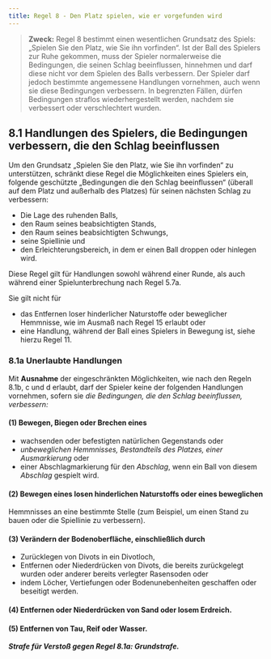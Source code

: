```yaml
---
title: Regel 8 - Den Platz spielen, wie er vorgefunden wird
---
```


> **Zweck:**
> Regel 8 bestimmt einen wesentlichen Grundsatz des Spiels: „Spielen Sie den
> Platz, wie Sie ihn vorfinden“. Ist der Ball des Spielers zur Ruhe gekommen, muss
> der Spieler normalerweise die Bedingungen, die seinen Schlag beeinflussen,
> hinnehmen und darf diese nicht vor dem Spielen des Balls verbessern. Der Spieler
> darf jedoch bestimmte angemessene Handlungen vornehmen, auch wenn sie
> diese Bedingungen verbessern. In begrenzten Fällen, dürfen Bedingungen straflos
> wiederhergestellt werden, nachdem sie verbessert oder verschlechtert wurden.

## 8.1 Handlungen des Spielers, die Bedingungen verbessern, die den Schlag beeinflussen

Um den Grundsatz „Spielen Sie den Platz, wie Sie ihn vorfinden“ zu unterstützen,
schränkt diese Regel die Möglichkeiten eines Spielers ein, folgende geschützte
„Bedingungen die den Schlag beeinflussen“ (überall auf dem Platz und außerhalb
des Platzes) für seinen nächsten Schlag zu verbessern:

- Die Lage des ruhenden Balls,
- den Raum seines beabsichtigten Stands,
- den Raum seines beabsichtigten Schwungs,
- seine Spiellinie und
- den Erleichterungsbereich, in dem er einen Ball droppen oder hinlegen wird.

Diese Regel gilt für Handlungen sowohl während einer Runde, als auch während
einer Spielunterbrechung nach Regel 5.7a.

Sie gilt nicht für

- das Entfernen loser hinderlicher Naturstoffe oder beweglicher Hemmnisse, wie im
  Ausmaß nach Regel 15 erlaubt oder
- eine Handlung, während der Ball eines Spielers in Bewegung ist, siehe hierzu
  Regel 11.

### 8.1a Unerlaubte Handlungen

Mit **Ausnahme** der eingeschränkten Möglichkeiten, wie nach den Regeln 8.1b, c und
d erlaubt, darf der Spieler keine der folgenden Handlungen vornehmen, sofern sie
_die Bedingungen, die den Schlag beeinflussen, verbessern:_

#### (1) Bewegen, Biegen oder Brechen eines

- wachsenden oder befestigten natürlichen Gegenstands oder
- _unbeweglichen Hemmnisses, Bestandteils des Platzes, einer Ausmarkierung_
  oder
- einer Abschlagmarkierung für den _Abschlag_, wenn ein Ball von diesem
  _Abschlag_ gespielt wird.

#### (2) Bewegen eines losen hinderlichen Naturstoffs oder eines beweglichen

Hemmnisses an eine bestimmte Stelle (zum Beispiel, um einen Stand zu bauen
oder die Spiellinie zu verbessern).

#### (3) Verändern der Bodenoberfläche, einschließlich durch

- Zurücklegen von Divots in ein Divotloch,
- Entfernen oder Niederdrücken von Divots, die bereits zurückgelegt wurden
  oder anderer bereits verlegter Rasensoden oder
- indem Löcher, Vertiefungen oder Bodenunebenheiten geschaffen oder
  beseitigt werden.

#### (4) Entfernen oder Niederdrücken von Sand oder losem Erdreich.

#### (5) Entfernen von Tau, Reif oder Wasser.

**_Strafe für Verstoß gegen Regel 8.1a: Grundstrafe._**
